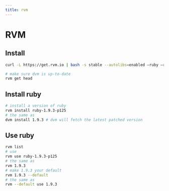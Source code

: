 ```yaml
---
title: rvm
---
```

# RVM

## Install

```sh
curl -L https://get.rvm.io | bash -s stable --autolibs=enabled —ruby —rails

# make sure dvm is up-to-date
rvm get head
```

## Install ruby

```sh
# install a version of ruby
rvm install ruby-1.9.3-p125
# the same as
dvm install 1.9.3 # dvm will fetch the latest patched version
```

## Use ruby

```sh
rvm list
# use
rvm use ruby-1.9.3-p125
# the same as
rvm 1.9.3
# make 1.9.3 your default
rvm 1.9.3 --default
# the same as
rvm --default use 1.9.3
```

